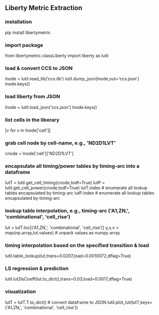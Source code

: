 ## Liberty Metric Extraction

### installation
pip install libertymetric


### import package
from libertymetric.classLiberty import liberty as lutil


### load & convert CCS to JSON
lnode = lutil.read_lib('ccs.lib')
lutil.dump_json(lnode,out='ccs.json')
lnode.keys()


### load liberty from JSON
lnode = lutil.load_json('ccs.json')
lnode.keys()


### list cells in the liberary
[v for v in lnode['cell']]


### grab cell node by cell-name, e.g., 'ND2D1LVT'
cnode = lnode['cell']['ND2D1LVT']


### encapsulate all timing/power tables by timing-arc into a dataframe
lutT = lutil.get_cell_timing(cnode,todf=True)
lutP = lutil.get_cell_power(cnode,todf=True)
lutT.index # enumerate all lookup tables encapsulated by timing-arc
lutP.index # enumerate all lookup tables encapsulated by timing-arc


### lookup table interpolation, e.g., timing-arc ('A1,ZN,', 'combinational', 'cell_rise')
lut = lutT.loc[('A1,ZN,', 'combinational', 'cell_rise')]
y,x,v = map(np.array,lut.values) # unpack values as numpy array


### timing interpolation based on the specified transition & load
lutil.table_lookup(lut,trans=0.0207,load=0.0010072,dflag=True)


### LS regression & prediction
lutil.lut2lsCoeff(lut.to_dict(),trans=0.03,load=0.0017,dflag=True)


### visualization
lutT = lutT.T.to_dict() # convert dataframe to JSON
lutil.plot_lut(lutT,keys=('A1,ZN,', 'combinational', 'cell_rise'))

